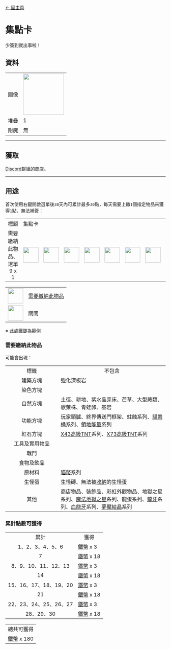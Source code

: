 [← 回主頁](../)
# 集點卡
少簽到就出事啦！

## 資料
<table>
    <tr><td align="end">圖像</td><td><img src="https://i.imgur.com/b9dvhST.gif" width="128"/></td></tr>
    <tr><td align="end">堆疊</td><td>1</td></tr>
    <tr><td align="end">附魔</td><td>無</td></tr>
</table>

---

## 獲取
[Discord群組](../feature/discord_server.md)的[商店](https://discord.com/channels/799977829805981716/1048223592342622289)。

---

## 用途
首次使用右鍵開啟選單後`30`天內可累計最多`30`點，每天需要上繳`1`個指定物品來獲得`1`點、無法補簽：  

<table>
    <tr><td align="center">標題</td><td colspan="9">集點卡</td></tr>
    <tr><td align="center">需要繳納此物品、選單<br/>9 x 1</td><td><img src="https://i.imgur.com/wl43BjZ.png" width="48"/></td><td><img src="https://i.imgur.com/wl43BjZ.png" width="48"/></td><td><img src="https://i.imgur.com/wl43BjZ.png" width="48"/></td><td><img src="https://i.imgur.com/wl43BjZ.png" width="48"/></td><td><img src="https://i.imgur.com/dAm53pS.png" width="48"/></td><td><img src="https://i.imgur.com/wl43BjZ.png" width="48"/></td><td><img src="https://i.imgur.com/wl43BjZ.png" width="48"/></td><td><img src="https://i.imgur.com/wl43BjZ.png" width="48"/></td><td><img src="https://i.imgur.com/sAwvuIi.png" width="48"/></td></tr>
</table>

<table>
    <tr><td align="center"><img src="https://i.imgur.com/dAm53pS.png" width="48"/></td><td><a href="#需要繳納此物品">需要繳納此物品</a></td></tr>
    <tr><td align="center"><img src="https://i.imgur.com/sAwvuIi.png" width="48"/></td><td>關閉</td></tr>
</table>

※ 此處鐵錠為範例

### 需要繳納此物品
可能會出現：  

<table>
    <tr><td align="center" width="150">標籤</td><td align="center">不包含</td></tr>
    <tr><td align="center">建築方塊</td><td align="start">強化深板岩</td></tr>
    <tr><td align="center">染色方塊</td><td align="start"></td></tr>
    <tr><td align="center">自然方塊</td><td align="start">土徑、耕地、紫水晶芽床、芒草、大型蕨類、歌萊株、青蛙卵、基岩</td></tr>
    <tr><td align="center">功能方塊</td><td align="start">玩家頭臚、終界傳送門框架、蛀蝕系列、<a href="coin.md">貓幣桶</a>系列、<a href="land_energy.md">領地能量</a>系列</td></tr>
    <tr><td align="center">紅石方塊</td><td align="start"><a href="advanced_tnt.md">X43高級TNT</a>系列、<a href="advanced_tnt.md">X73高級TNT</a>系列</td></tr>
    <tr><td align="center">工具及實用物品</td><td align="start"></td></tr>
    <tr><td align="center">戰鬥</td><td align="start"></td></tr>
    <tr><td align="center">食物及飲品</td><td align="start"></td></tr>
    <tr><td align="center">原材料</td><td align="start"><a href="coin.md">貓幣</a>系列</td></tr>
    <tr><td align="center">生怪蛋</td><td align="start">生怪磚、無法被<a href="rope.md">收納</a>的生怪蛋</td></tr>
    <tr><td align="center">其他</td><td align="start">商店物品、裝飾品、彩虹外觀物品、地獄之星系列、<a href="magic_nether_star.md">魔法地獄之星</a>系列、龍蛋系列、<a href="dragon_tooth.md">龍牙</a>系列、<a href="dragon_blood_tooth.md">血龍牙</a>系列、<a href="nightmare_crystal.md">夢魘結晶</a>系列</td></tr>
</table>

### 累計點數可獲得

<table>
    <tr><td align="center">累計</td><td align="center">獲得</td></tr>
    <tr><td align="center">1、2、3、4、5、6</td><td align="start"><a href="coin.md">鐵幣</a> x 3</td></tr>
    <tr><td align="center">7</td><td align="center"><a href="coin.md">鐵幣</a> x 18</td></tr>
    <tr><td align="center">8、9、10、11、12、13</td><td align="start"><a href="coin.md">鐵幣</a> x 3</td></tr>
    <tr><td align="center">14</td><td align="center"><a href="coin.md">鐵幣</a> x 18</td></tr>
    <tr><td align="center">15、16、17、18、19、20</td><td align="start"><a href="coin.md">鐵幣</a> x 3</td></tr>
    <tr><td align="center">21</td><td align="center"><a href="coin.md">鐵幣</a> x 18</td></tr>
    <tr><td align="center">22、23、24、25、26、27</td><td align="start"><a href="coin.md">鐵幣</a> x 3</td></tr>
    <tr><td align="center">28、29、30</td><td align="center"><a href="coin.md">鐵幣</a> x 18</td></tr>
</table>

<table>
    <tr><td align="center">總共可獲得</td></tr>
    <tr><td align="center"><a href="coin.md">鐵幣</a> x 180</td></tr>
</table>